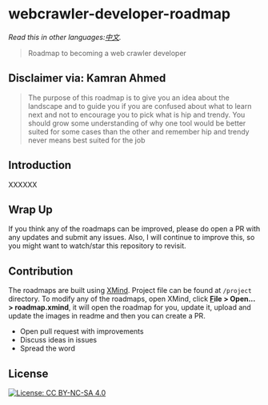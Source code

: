 # webcrawler-developer-roadmap

*Read this in other languages:[中文](README-en.md).*

> Roadmap to becoming a web crawler developer


## Disclaimer via: Kamran Ahmed
> The purpose of this roadmap is to give you an idea about the landscape and to guide you if you are confused about what to learn next and not to encourage you to pick what is hip and trendy. You should grow some understanding of why one tool would be better suited for some cases than the other and remember hip and trendy never means best suited for the job

## Introduction
XXXXXX


## Wrap Up
If you think any of the roadmaps can be improved, please do open a PR with any updates and submit any issues. Also, I will continue to improve this, so you might want to watch/star this repository to revisit.


## Contribution

The roadmaps are built using [XMind](https://www.xmind.net/). Project file can be found at `/project` directory. To modify any of the roadmaps, open XMind, click **<u>F</u>ile > Open... > roadmap.xmind**, it will open the roadmap for you, update it, upload and update the images in readme and then you can create a PR.		

- Open pull request with improvements
- Discuss ideas in issues
- Spread the word


## License

[![License: CC BY-NC-SA 4.0](https://img.shields.io/badge/License-CC%20BY--NC--SA%204.0-lightgrey.svg)](https://creativecommons.org/licenses/by-nc-sa/4.0/)
